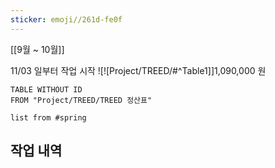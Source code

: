 ```yaml
---
sticker: emoji//261d-fe0f
---
```

[[9월 ~ 10월]]

11/03 일부터 작업 시작
![![Project/TREED/#^Table1]]1,090,000 원


```dataview
TABLE WITHOUT ID
FROM "Project/TREED/TREED 정산표"
```

```dataview
list from #spring  
```

## 작업 내역
